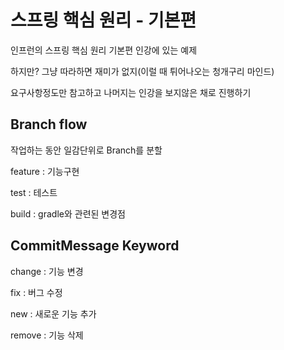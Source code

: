 # 스프링 핵심 원리 - 기본편


인프런의 스프링 핵심 원리 기본편 인강에 있는 예제

하지만? 그냥 따라하면 재미가 없지(이럴 때 튀어나오는 청개구리 마인드)

요구사항정도만 참고하고 나머지는 인강을 보지않은 채로 진행하기

## Branch flow
작업하는 동안 일감단위로 Branch를 분할

feature : 기능구현

test : 테스트

build : gradle와 관련된 변경점


## CommitMessage Keyword
change : 기능 변경

fix : 버그 수정

new : 새로운 기능 추가

remove : 기능 삭제

